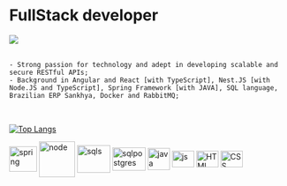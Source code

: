  # FullStack developer
<div style="display: inline_block"> 
    <a href="https://www.linkedin.com/in/mdsjjorge/" target="_blank"><img src="https://img.shields.io/badge/-LinkedIn-%230077B5?style=for-the-badge&logo=linkedin&logoColor=white" target="_blank"></a>
 </div>
  <br>
 
```
- Strong passion for technology and adept in developing scalable and secure RESTful APIs;
- Background in Angular and React [with TypeScript], Nest.JS [with Node.JS and TypeScript], Spring Framework [with JAVA], SQL language, Brazilian ERP Sankhya, Docker and RabbitMQ;
```

<!-- ![Anurag's GitHub stats](https://github-readme-stats.vercel.app/api?username=mdsjjorge&count_private=true&show_icons=true&theme=vue&border_color=none&hide=issues) -->

<div> <br>

[![Top Langs](https://github-readme-stats.vercel.app/api/top-langs/?username=mdsjjorge&langs_count=8&theme=vue&hide=Shell,Ruby&layout=compact)](https://github.com/anuraghazra/github-readme-stats)
</div>
<div style="display: inline_block"> 
  <img align="center" alt="spring" height="46" width="50" src="https://cdn.jsdelivr.net/gh/devicons/devicon/icons/spring/spring-original-wordmark.svg">
  <img align="center" alt="node" height="65" width="65" src="https://cdn.jsdelivr.net/gh/devicons/devicon/icons/nodejs/nodejs-original-wordmark.svg">  
  <img align="center" alt="sqls" height="50" width="60" src="https://cdn.jsdelivr.net/gh/devicons/devicon/icons/microsoftsqlserver/microsoftsqlserver-plain-wordmark.svg">
  <img align="center" alt="sqlpostgres" height="42" width="60" src="https://cdn.jsdelivr.net/gh/devicons/devicon/icons/postgresql/postgresql-plain-wordmark.svg" >    
  <img align="center" alt="java" height="40" width="40" src="https://cdn.jsdelivr.net/gh/devicons/devicon/icons/java/java-original-wordmark.svg"> 
  <img align="center" alt="js" height="30" width="40" src="https://cdn.jsdelivr.net/gh/devicons/devicon/icons/javascript/javascript-plain.svg">
  <img align="center" alt="HTML" height="30" width="40" src="https://cdn.jsdelivr.net/gh/devicons/devicon/icons/html5/html5-original-wordmark.svg" > 
  <img align="center" alt="CSS" height="30" width="40" src="https://cdn.jsdelivr.net/gh/devicons/devicon/icons/css3/css3-original-wordmark.svg"> 
  <!--  <img align="center" alt="git" height="50" width="60" src="https://cdn.jsdelivr.net/gh/devicons/devicon/icons/git/git-original-wordmark.svg">  -->
  <!--  <img align="center" alt="react" height="30" width="40" src="https://cdn.jsdelivr.net/gh/devicons/devicon/icons/react/react-original-wordmark.svg" >  -->         
</div>




